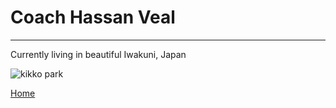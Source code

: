# Coach Hassan Veal

---

Currently living in beautiful Iwakuni, Japan

![kikko park](https://i.pinimg.com/originals/4a/ef/b9/4aefb9614ef78ef3a30dcfa86614f9c4.jpg "Kikko Park")

[Home](https://github.com/BLUEBJJ/bluebjj.github.io/blob/master/index.md "Home")
